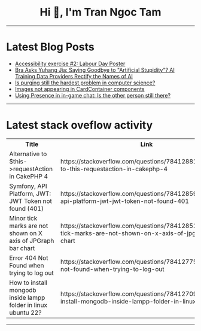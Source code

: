 <h1 align="center">Hi 👋, I'm Tran Ngoc Tam</h1>

---

# Latest Blog Posts 
<!-- BLOG-POST-LIST:START -->
- [Accessibility exercise #2: Labour Day Poster](https://dev.to/mahzeb/accessibility-exercise-2-labour-day-poster-1155)
- [Bra Asks Yuhang Jia: Saying Goodbye to &quot;Artificial Stupidity&quot;? AI Training Data Providers Rectify the Names of AI](https://dev.to/naizhao/bra-asks-yuhang-jia-saying-goodbye-to-artificial-stupidity-ai-training-data-providers-rectify-the-names-of-ai-4862)
- [Is purging still the hardest problem in computer science?](https://dev.to/fastly/is-purging-still-the-hardest-problem-in-computer-science-339i)
- [Images not appearing in CardContainer components](https://dev.to/ciobandaniel1/images-not-appearing-in-cardcontainer-components-40l2)
- [Using Presence in in-game chat: Is the other person still there?](https://dev.to/ably/using-presence-in-in-game-chat-is-the-other-person-still-there-180h)
<!-- BLOG-POST-LIST:END -->

---

# Latest stack oveflow activity
<table>
  <tr><th>Title</th><th>Link</th></tr>
  <!-- STACKOVERFLOW:START --><tr><td>Alternative to $this-&gt;requestAction in CakePHP 4</td><td>https://stackoverflow.com/questions/78412881/alternative-to-this-requestaction-in-cakephp-4</td></tr><tr><td>Symfony, API Platform, JWT: JWT Token not found &lpar;401&rpar;</td><td>https://stackoverflow.com/questions/78412859/symfony-api-platform-jwt-jwt-token-not-found-401</td></tr><tr><td>Minor tick marks are not shown on X axis of JPGraph bar chart</td><td>https://stackoverflow.com/questions/78412851/minor-tick-marks-are-not-shown-on-x-axis-of-jpgraph-bar-chart</td></tr><tr><td>Error 404 Not Found when trying to log out</td><td>https://stackoverflow.com/questions/78412775/error-404-not-found-when-trying-to-log-out</td></tr><tr><td>How to install mongodb inside lampp folder in linux ubuntu 22?</td><td>https://stackoverflow.com/questions/78412709/how-to-install-mongodb-inside-lampp-folder-in-linux-ubuntu-22</td></tr><!-- STACKOVERFLOW:END -->
</table>

---


